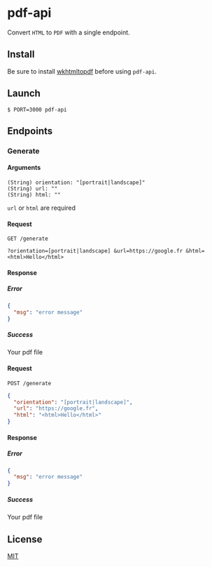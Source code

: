 # pdf-api
Convert `HTML` to `PDF` with a single endpoint.

## Install
Be sure to install [wkhtmltopdf](https://wkhtmltopdf.org/) before using `pdf-api`.

## Launch
```
$ PORT=3000 pdf-api
```

## Endpoints
### Generate
#### Arguments
```
(String) orientation: "[portrait|landscape]"
(String) url: ""
(String) html: ""
```
`url` or `html` are required

#### Request
```request
GET /generate
```
```
?orientation=[portrait|landscape] &url=https://google.fr &html=<html>Hello</html>
```

#### Response
##### Error
```json
{
  "msg": "error message"
}
```

##### Success
Your pdf file

#### Request
```request
POST /generate
```
```json
{
  "orientation": "[portrait|landscape]",
  "url": "https://google.fr",
  "html": "<html>Hello</html>"
}
```

#### Response
##### Error
```json
{
  "msg": "error message"
}
```

##### Success
Your pdf file

## License
[MIT](https://github.com/ItsJimi/pdf-api/blob/master/LICENSE)

